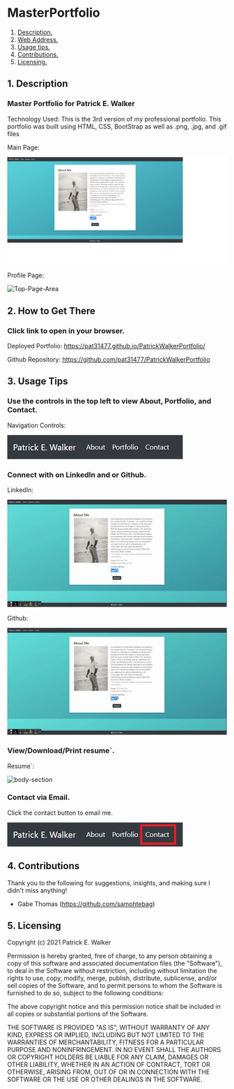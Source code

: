 # MasterPortfolio

1. [ Description. ](#desc)
2. [ Web Address. ](#web-address)
3. [ Usage tips. ](#usage)
4. [ Contributions. ](#contributions)
5. [ Licensing. ](#licensing)


<a name="desc"></a>
## 1. Description


### Master Portfolio for Patrick E. Walker

Technology Used:
This is the 3rd version of my professional portfolio. This portfolio was built using HTML, CSS, BootStrap as well as .png, .jpg, and .gif files

Main Page:

![Top-Page-Area](./Assets/Images/Main_Page.png?raw=true "Top-Page-Area")

Profile Page:

![Top-Page-Area](./Assets/Images/Portfolio_Page.gif?raw=true "Top-Page-Area")

<a name="web-address"></a>
## 2. How to Get There

### Click link to open in your browser.


Deployed Portfolio: https://pat31477.github.io/PatrickWalkerPortfolio/

Github Repository: https://github.com/pat31477/PatrickWalkerPortfolio

<a name="usage"></a>
## 3. Usage Tips


### Use the controls in the top left to view About, Portfolio, and Contact.

Navigation Controls:

![nav-menu](./Assets/Images/Navigation_Controls.JPG?raw=true "Navigational Menu")



### Connect with on LinkedIn and or Github.

LinkedIn:

![body-section](./Assets/Images/Connect_LinkedIn.gif?raw=true "Body Section")

Github:

![body-section](./Assets/Images/Connect_Github.gif?raw=true "Body Section")

### View/Download/Print resume`.

Resume`:

![body-section](./Assets/Images/Resume`.gif?raw=true "Body Section")

### Contact via Email.

Click the contact button to email me.

![body-section](./Assets/Images/Navigation_Contact.jpg?raw=true "Body Section")



<a name="contributions"></a>
## 4. Contributions
Thank you to the following for suggestions, insights, and making sure I didn't miss anything!

* Gabe Thomas (https://github.com/samohtebag)

<a name="licensing"></a>
## 5. Licensing
Copyright (c) 2021 Patrick E. Walker

Permission is hereby granted, free of charge, to any person obtaining
a copy of this software and associated documentation files (the
"Software"), to deal in the Software without restriction, including
without limitation the rights to use, copy, modify, merge, publish,
distribute, sublicense, and/or sell copies of the Software, and to
permit persons to whom the Software is furnished to do so, subject to
the following conditions:

The above copyright notice and this permission notice shall be
included in all copies or substantial portions of the Software.

THE SOFTWARE IS PROVIDED "AS IS", WITHOUT WARRANTY OF ANY KIND,
EXPRESS OR IMPLIED, INCLUDING BUT NOT LIMITED TO THE WARRANTIES OF
MERCHANTABILITY, FITNESS FOR A PARTICULAR PURPOSE AND
NONINFRINGEMENT. IN NO EVENT SHALL THE AUTHORS OR COPYRIGHT HOLDERS BE
LIABLE FOR ANY CLAIM, DAMAGES OR OTHER LIABILITY, WHETHER IN AN ACTION
OF CONTRACT, TORT OR OTHERWISE, ARISING FROM, OUT OF OR IN CONNECTION
WITH THE SOFTWARE OR THE USE OR OTHER DEALINGS IN THE SOFTWARE.
